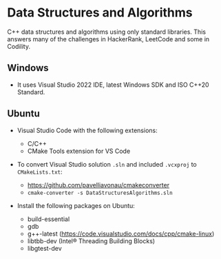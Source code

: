 # Data Structures and Algorithms

C++ data structures and algorithms using only standard libraries. This answers many of the challenges in HackerRank, LeetCode and some in Codility.

## Windows

- It uses Visual Studio 2022 IDE, latest Windows SDK and ISO C++20 Standard.

## Ubuntu

- Visual Studio Code with the following extensions:

  - C/C++
  - CMake Tools extension for VS Code

- To convert Visual Studio solution `.sln` and included `.vcxproj` to `CMakeLists.txt`:
  - https://github.com/pavelliavonau/cmakeconverter
  - `cmake-converter -s DataStructuresAlgorithms.sln `

- Install the following packages on Ubuntu:
  - build-essential
  - gdb
  - g++-latest (https://code.visualstudio.com/docs/cpp/cmake-linux)
  - libtbb-dev (Intel® Threading Building Blocks)
  - libgtest-dev
